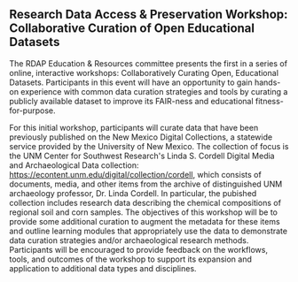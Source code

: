 ## Research Data Access & Preservation Workshop: Collaborative Curation of Open Educational Datasets

The RDAP Education & Resources committee presents the first in a series of online, interactive workshops: Collaboratively Curating Open, Educational Datasets. Participants in this event will have an opportunity to gain hands-on experience with common data curation strategies and tools by curating a publicly available dataset to improve its FAIR-ness and educational fitness-for-purpose.

For this initial workshop, participants will curate data that have been previously published on the New Mexico Digital Collections, a statewide service provided by the University of New Mexico. The collection of focus is the UNM Center for Southwest Research's Linda S. Cordell Digital Media and Archaeological Data collection: https://econtent.unm.edu/digital/collection/cordell, which consists of documents, media, and other items from the archive of distinguished UNM archaeology professor, Dr. Linda Cordell. In particular, the pubished collection includes research data describing the chemical compositions of regional soil and corn samples. The objectives of this workshop will be to provide some additional curation to augment the metadata for these items and outline learning modules that appropriately use the data to demonstrate data curation strategies and/or archaeological research methods.
Participants will be encouraged to provide feedback on the workflows, tools, and outcomes of the workshop to support its expansion and application to additional data types and disciplines.
